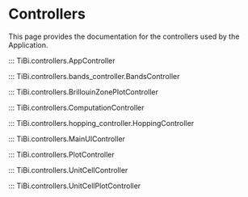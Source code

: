 # Controllers

This page provides the documentation for the controllers used by the Application.

::: TiBi.controllers.AppController

::: TiBi.controllers.bands_controller.BandsController

::: TiBi.controllers.BrillouinZonePlotController

::: TiBi.controllers.ComputationController

::: TiBi.controllers.hopping_controller.HoppingController

::: TiBi.controllers.MainUIController

::: TiBi.controllers.PlotController

::: TiBi.controllers.UnitCellController

::: TiBi.controllers.UnitCellPlotController

